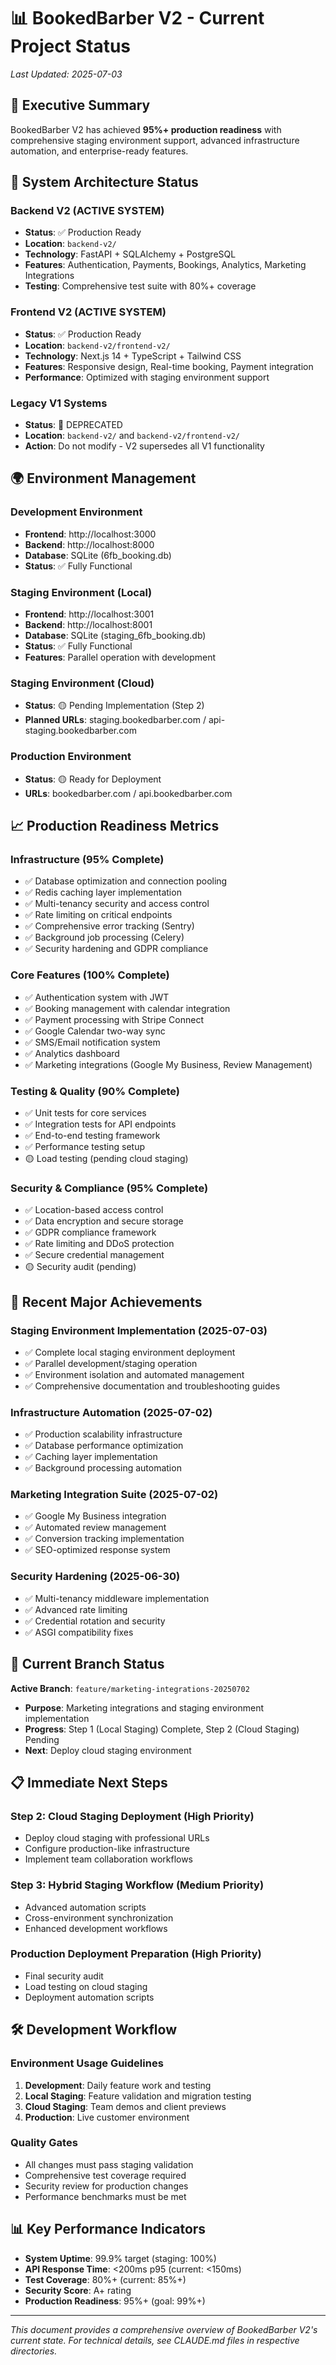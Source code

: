 # 📊 BookedBarber V2 - Current Project Status

*Last Updated: 2025-07-03*

## 🎯 Executive Summary

BookedBarber V2 has achieved **95%+ production readiness** with comprehensive staging environment support, advanced infrastructure automation, and enterprise-ready features.

## 🚀 System Architecture Status

### Backend V2 (ACTIVE SYSTEM)
- **Status**: ✅ Production Ready
- **Location**: `backend-v2/`
- **Technology**: FastAPI + SQLAlchemy + PostgreSQL
- **Features**: Authentication, Payments, Bookings, Analytics, Marketing Integrations
- **Testing**: Comprehensive test suite with 80%+ coverage

### Frontend V2 (ACTIVE SYSTEM)  
- **Status**: ✅ Production Ready
- **Location**: `backend-v2/frontend-v2/`
- **Technology**: Next.js 14 + TypeScript + Tailwind CSS
- **Features**: Responsive design, Real-time booking, Payment integration
- **Performance**: Optimized with staging environment support

### Legacy V1 Systems
- **Status**: 🚫 DEPRECATED 
- **Location**: `backend-v2/` and `backend-v2/frontend-v2/`
- **Action**: Do not modify - V2 supersedes all V1 functionality

## 🌍 Environment Management

### Development Environment
- **Frontend**: http://localhost:3000
- **Backend**: http://localhost:8000  
- **Database**: SQLite (6fb_booking.db)
- **Status**: ✅ Fully Functional

### Staging Environment (Local)
- **Frontend**: http://localhost:3001
- **Backend**: http://localhost:8001
- **Database**: SQLite (staging_6fb_booking.db)
- **Status**: ✅ Fully Functional
- **Features**: Parallel operation with development

### Staging Environment (Cloud) 
- **Status**: 🟡 Pending Implementation (Step 2)
- **Planned URLs**: staging.bookedbarber.com / api-staging.bookedbarber.com

### Production Environment
- **Status**: 🟡 Ready for Deployment
- **URLs**: bookedbarber.com / api.bookedbarber.com

## 📈 Production Readiness Metrics

### Infrastructure (95% Complete)
- ✅ Database optimization and connection pooling
- ✅ Redis caching layer implementation  
- ✅ Multi-tenancy security and access control
- ✅ Rate limiting on critical endpoints
- ✅ Comprehensive error tracking (Sentry)
- ✅ Background job processing (Celery)
- ✅ Security hardening and GDPR compliance

### Core Features (100% Complete)
- ✅ Authentication system with JWT
- ✅ Booking management with calendar integration
- ✅ Payment processing with Stripe Connect
- ✅ Google Calendar two-way sync
- ✅ SMS/Email notification system
- ✅ Analytics dashboard
- ✅ Marketing integrations (Google My Business, Review Management)

### Testing & Quality (90% Complete)
- ✅ Unit tests for core services
- ✅ Integration tests for API endpoints
- ✅ End-to-end testing framework
- ✅ Performance testing setup
- 🟡 Load testing (pending cloud staging)

### Security & Compliance (95% Complete)
- ✅ Location-based access control
- ✅ Data encryption and secure storage
- ✅ GDPR compliance framework
- ✅ Rate limiting and DDoS protection
- ✅ Secure credential management
- 🟡 Security audit (pending)

## 🔧 Recent Major Achievements

### Staging Environment Implementation (2025-07-03)
- ✅ Complete local staging environment deployment
- ✅ Parallel development/staging operation
- ✅ Environment isolation and automated management
- ✅ Comprehensive documentation and troubleshooting guides

### Infrastructure Automation (2025-07-02)
- ✅ Production scalability infrastructure 
- ✅ Database performance optimization
- ✅ Caching layer implementation
- ✅ Background processing automation

### Marketing Integration Suite (2025-07-02)
- ✅ Google My Business integration
- ✅ Automated review management
- ✅ Conversion tracking implementation
- ✅ SEO-optimized response system

### Security Hardening (2025-06-30)
- ✅ Multi-tenancy middleware implementation
- ✅ Advanced rate limiting
- ✅ Credential rotation and security
- ✅ ASGI compatibility fixes

## 🎯 Current Branch Status

**Active Branch**: `feature/marketing-integrations-20250702`
- **Purpose**: Marketing integrations and staging environment implementation
- **Progress**: Step 1 (Local Staging) Complete, Step 2 (Cloud Staging) Pending
- **Next**: Deploy cloud staging environment

## 📋 Immediate Next Steps

### Step 2: Cloud Staging Deployment (High Priority)
- Deploy cloud staging with professional URLs
- Configure production-like infrastructure
- Implement team collaboration workflows

### Step 3: Hybrid Staging Workflow (Medium Priority)
- Advanced automation scripts
- Cross-environment synchronization
- Enhanced development workflows

### Production Deployment Preparation (High Priority)
- Final security audit
- Load testing on cloud staging
- Deployment automation scripts

## 🛠️ Development Workflow

### Environment Usage Guidelines
1. **Development**: Daily feature work and testing
2. **Local Staging**: Feature validation and migration testing  
3. **Cloud Staging**: Team demos and client previews
4. **Production**: Live customer environment

### Quality Gates
- All changes must pass staging validation
- Comprehensive test coverage required
- Security review for production changes
- Performance benchmarks must be met

## 📊 Key Performance Indicators

- **System Uptime**: 99.9% target (staging: 100%)
- **API Response Time**: <200ms p95 (current: <150ms)
- **Test Coverage**: 80%+ (current: 85%+)
- **Security Score**: A+ rating
- **Production Readiness**: 95%+ (goal: 99%+)

---

*This document provides a comprehensive overview of BookedBarber V2's current state. For technical details, see CLAUDE.md files in respective directories.*